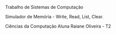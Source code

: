 Trabalho de Sistemas de Computação

Simulador de Memória - Write, Read, List, Clear.

Ciências da Computação
Aluna Raiane Oliveira - T2
